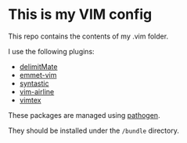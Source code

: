 # This is my VIM config

This repo contains the contents of my .vim folder. 

I use the following plugins:

* [delimitMate](https://github.com/Raimondi/delimitMate)
* [emmet-vim](https://github.com/mattn/emmet-vim)
* [syntastic](https://github.com/vim-syntastic/syntastic)
* [vim-airline](https://github.com/vim-airline/vim-airline)
* [vimtex](https://github.com/lervag/vimtex)

These packages are managed using [pathogen](https://github.com/tpope/vim-pathogen).

They should be installed under the `/bundle` directory.
